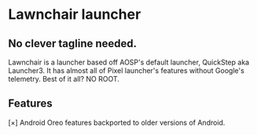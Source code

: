 # Lawnchair launcher
## No clever tagline needed.

Lawnchair is a launcher based off AOSP's default launcher, QuickStep aka Launcher3.
It has almost all of Pixel launcher's features without Google's telemetry. Best of it all? NO ROOT.

## Features 

[×] Android Oreo features backported to older versions of Android. 
